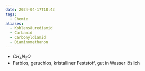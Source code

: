 ```yaml
---
date: 2024-04-17T18:43
tags:
  - Chemie
aliases:
  - Kohlensäurediamid
  - Carbamid
  - Carbonyldiamid
  - Diaminomethanon
---
```

- $CH_4N_2O$
- Farblos, geruchlos, kristalliner Feststoff, gut in Wasser löslich